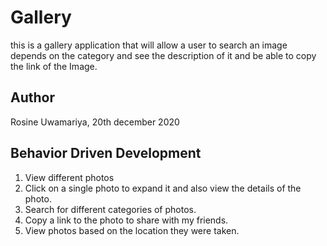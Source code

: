 # Gallery

this is a gallery application that will allow a user to search an image depends on the category and see the description of it and be able to copy the link of the Image.

## Author

Rosine Uwamariya, 20th december 2020

## Behavior Driven Development

1. View different photos 
2. Click on a single photo to expand it and also view the details of the photo. 
3. Search for different categories of photos. 
4. Copy a link to the photo to share with my friends.
5. View photos based on the location they were taken.
